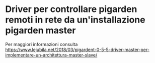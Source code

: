 # Driver per controllare pigarden remoti in rete da un'installazione pigarden master

Per maggiori informazioni consulta https://www.lejubila.net/2018/03/pigardent-0-5-5-driver-master-per-implementare-un-architettura-master-slave/

